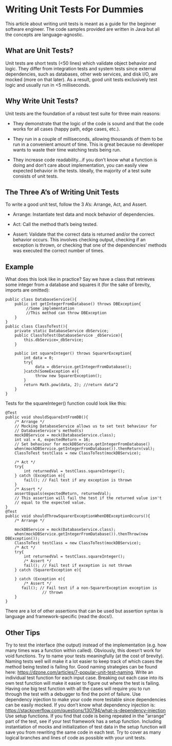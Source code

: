 # Writing Unit Tests For Dummies

This article about writing unit tests is meant as a guide for the beginner software engineer. The code samples provided are written in Java but all the concepts are language-agnostic.

## What are Unit Tests?
Unit tests are short tests (<50 lines) which validate object behavior and logic. They differ from integration tests and system tests since external dependencies, such as databases, other web services, and disk I/O, are mocked (more on that later). As a result, good unit tests exclusively test logic and usually run in <5 milliseconds.

## Why Write Unit Tests?
Unit tests are the foundation of a robust test suite for three main reasons:

- They demonstrate that the logic of the code is sound and that the code works for all cases (happy path, edge cases, etc.).

- They run in a couple of milliseconds, allowing thousands of them to be run in a convenient amount of time. This is great because no developer wants to waste their time watching tests being run.

- They increase code readability…if you don’t know what a function is doing and don’t care about implementation, you can easily view expected behavior in the tests.
Ideally, the majority of a test suite consists of unit tests.


## The Three A’s of Writing Unit Tests
To write a good unit test, follow the 3 A’s: Arrange, Act, and Assert.

- Arrange: Instantiate test data and mock behavior of dependencies. 

- Act: Call the method that’s being tested. 

- Assert: Validate that the correct data is returned and/or the correct behavior occurs. This involves checking output, checking if an exception is thrown, or checking that one of the dependencies’ methods was executed the correct number of times.

## Example

What does this look like in practice? Say we have a class that retrieves some integer from a database and squares it (for the sake of brevity, imports are omitted):
```
public class DatabaseService(){
    public int getIntegerFromDatabase() throws DBException{
         //Some implementation
         //This method can throw DBException
    }
}
public class ClassToTest(){
    private static DatabaseService dbService;
    public ClassToTest(DatabaseService _dbService){
        this.dbService=_dbService;
    }
     
    public int squareInteger() throws SquarerException{
        int data = 0;
        try{
             data = dbService.getIntegerFromDatabase();
        }catch(SomeException e){
             throw new SquarerException();
        }    
        return Math.pow(data, 2); //return data^2   
    }
}
```
Tests for the squareInteger() function could look like this:
```
@Test
public void shouldSquareIntFromDB(){
    /* Arrange */
    // Mocking DatabaseService allows us to set test behaviour for
    // DatabaseService's method(s)
    mockDBService = mock(DatabaseService.class);
    int val = 4, expectedReturn = 16;
    // Set behaviour for mockDBService.getIntegerFromDatabase()
    when(mockDBService.getIntegerFromDatabase()).thenReturn(val);
    ClassToTest testClass = new ClassToTest(mockDBService);
    
    /* Act */
    try{
        int returnedVal = testClass.squareInteger();
    } catch (Exception e){
        fail(); // Fail test if any exception is thrown
    }
    /* Assert */
    assertEquals(expectedReturn, returnedVal);
    // This assertion will fail the test if the returned value isn't
    // equal to the expected value.
}
@Test
public void shouldThrowSquarerExceptionWhenDBExceptionOccurs(){
    /* Arrange */
    
    mockDBService = mock(DatabaseService.class);
    when(mockDBService.getIntegerFromDatabase()).thenThrow(new      DBException());
    ClassToTest testClass = new ClassToTest(mockDBService);
    /* Act */
    try{
        int returnedVal = testClass.squareInteger();
        /* Assert */
        fail(); // Fail test if exception is not thrown
    } catch (SquarerException e){
    
    } catch (Exception e){
        /* Assert */
       fail(); // Fail test if a non-SquarerException exception is
                // thrown
    }
}
```
There are a lot of other assertions that can be used but assertion syntax is language and framework-specific (read the docs!).

## Other Tips
Try to test the interface (the output) instead of the implementation (e.g. how many times was a function within called). Obviously, this doesn’t work for void functions.
Try to name your tests meaningfully (at the cost of brevity). Naming tests well will make it a lot easier to keep track of which cases the method being tested is failing for. Good naming strategies can be found here: https://dzone.com/articles/7-popular-unit-test-naming.
Write an individual test function for each input case. Breaking out each case into its own test function will make it easier to figure out where the test is failing. Having one big test function with all the cases will require you to run through the test with a debugger to find the point of failure.
Use dependency injection to make your code more testable since dependencies can be easily mocked. If you don’t know what dependency injection is: https://stackoverflow.com/questions/130794/what-is-dependency-injection
Use setup functions. If you find that code is being repeated in the “arrange” part of the test, see if your test framework has a setup function. Including instantiation of mocks and initialization of test data in the setup function will save you from rewriting the same code in each test.
Try to cover as many logical branches and lines of code as possible with your unit tests.

